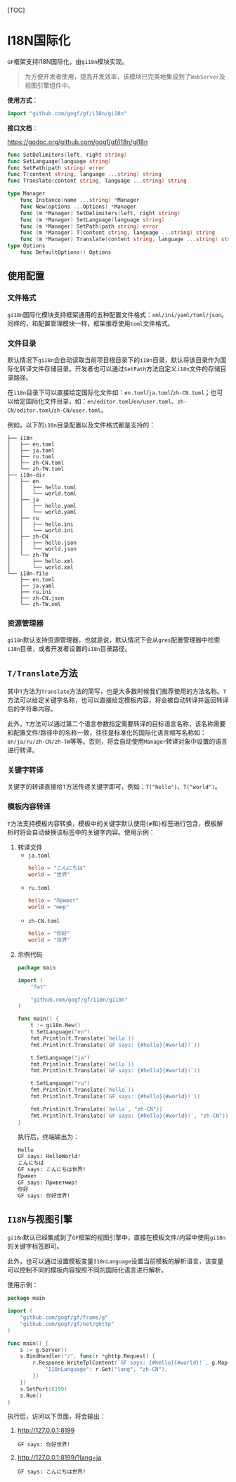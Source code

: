 [TOC]


# I18N国际化

`GF`框架支持I18N国际化，由`gi18n`模块实现。

> 为方便开发者使用，提高开发效率，该模块已完美地集成到了`WebServer`及视图引擎组件中。

**使用方式**：
```go
import "github.com/gogf/gf/i18n/gi18n"
```

**接口文档**：

https://godoc.org/github.com/gogf/gf/i18n/gi18n

```go
func SetDelimiters(left, right string)
func SetLanguage(language string)
func SetPath(path string) error
func T(content string, language ...string) string
func Translate(content string, language ...string) string

type Manager
    func Instance(name ...string) *Manager
    func New(options ...Options) *Manager
    func (m *Manager) SetDelimiters(left, right string)
    func (m *Manager) SetLanguage(language string)
    func (m *Manager) SetPath(path string) error
    func (m *Manager) T(content string, language ...string) string
    func (m *Manager) Translate(content string, language ...string) string
type Options
    func DefaultOptions() Options
```

## 使用配置

### 文件格式
`gi18n`国际化模块支持框架通用的五种配置文件格式：`xml/ini/yaml/toml/json`。同样的，和配置管理模块一样，框架推荐使用`toml`文件格式。

### 文件目录
默认情况下`gi18n`会自动读取当前项目根目录下的`i18n`目录，默认将该目录作为国际化转译文件存储目录。开发者也可以通过`SetPath`方法自定义`i18n`文件的存储目录路径。

在`i18n`目录下可以直接给定国际化文件如：`en.toml`/`ja.toml`/`zh-CN.toml`；也可以给定国际化文件目录，如：`en/editor.toml`/`en/user.toml`、`zh-CN/editor.toml`/`zh-CN/user.toml`。

例如，以下的`i18n`目录配置以及文件格式都是支持的：
```
├── i18n
│   ├── en.toml
│   ├── ja.toml
│   ├── ru.toml
│   ├── zh-CN.toml
│   └── zh-TW.toml
├── i18n-dir
│   ├── en
│   │   ├── hello.toml
│   │   └── world.toml
│   ├── ja
│   │   ├── hello.yaml
│   │   └── world.yaml
│   ├── ru
│   │   ├── hello.ini
│   │   └── world.ini
│   ├── zh-CN
│   │   ├── hello.json
│   │   └── world.json
│   └── zh-TW
│       ├── hello.xml
│       └── world.xml
└── i18n-file
    ├── en.toml
    ├── ja.yaml
    ├── ru.ini
    ├── zh-CN.json
    └── zh-TW.xml
```

### 资源管理器
`gi18n`默认支持资源管理器，也就是说，默认情况下会从`gres`配置管理器中检索`i18n`目录，或者开发者设置的`i18n`目录路径。

## `T/Translate`方法
其中`T`方法为`Translate`方法的简写，也是大多数时候我们推荐使用的方法名称。`T`方法可以给定关键字名称，也可以直接给定模板内容，将会被自动转译并返回转译后的字符串内容。

此外，`T`方法可以通过第二个语言参数指定需要转译的目标语言名称，该名称需要和配置文件/路径中的名称一致，往往是标准化的国际化语言缩写名称如：`en/ja/ru/zh-CN/zh-TW`等等。否则，将会自动使用`Manager`转译对象中设置的语言进行转译。

### 关键字转译

关键字的转译直接给`T`方法传递关键字即可，例如：`T("hello")`、`T("world")`。

### 模板内容转译

`T`方法支持模板内容转换，模板中的关键字默认使用`{#`和`}`标签进行包含，模板解析时将会自动替换该标签中的关键字内容。使用示例：
1. 转译文件
	- `ja.toml`
		```toml
		hello = "こんにちは"
		world = "世界"
		```
	- `ru.toml`
		```toml
		hello = "Привет"
		world = "мир"
		```
	- `zh-CN.toml`
		```toml
		hello = "你好"
		world = "世界"
		```
1. 示例代码
	```go
	package main

	import (
		"fmt"

		"github.com/gogf/gf/i18n/gi18n"
	)

	func main() {
		t := gi18n.New()
		t.SetLanguage("en")
		fmt.Println(t.Translate(`hello`))
		fmt.Println(t.Translate(`GF says: {#hello}{#world}!`))

		t.SetLanguage("ja")
		fmt.Println(t.Translate(`hello`))
		fmt.Println(t.Translate(`GF says: {#hello}{#world}!`))

		t.SetLanguage("ru")
		fmt.Println(t.Translate(`hello`))
		fmt.Println(t.Translate(`GF says: {#hello}{#world}!`))

		fmt.Println(t.Translate(`hello`, "zh-CN"))
		fmt.Println(t.Translate(`GF says: {#hello}{#world}!`, "zh-CN"))
	}
	```
	执行后，终端输出为：
	```html
	Hello
	GF says: HelloWorld!
	こんにちは
	GF says: こんにちは世界!
	Привет
	GF says: Приветмир!
	你好
	GF says: 你好世界!
	```

## `I18N`与视图引擎

`gi18n`默认已经集成到了`GF`框架的视图引擎中，直接在模板文件/内容中使用`gi18n`的关键字标签即可。

此外，也可以通过设置模板变量`I18nLanguage`设置当前模板的解析语言，该变量可以控制不同的模板内容按照不同的国际化语言进行解析。

使用示例：
```go
package main

import (
	"github.com/gogf/gf/frame/g"
	"github.com/gogf/gf/net/ghttp"
)

func main() {
	s := g.Server()
	s.BindHandler("/", func(r *ghttp.Request) {
		r.Response.WriteTplContent(`GF says: {#hello}{#world}!`, g.Map{
			"I18nLanguage": r.Get("lang", "zh-CN"),
		})
	})
	s.SetPort(8199)
	s.Run()
}
```
执行后，访问以下页面，将会输出：
1. http://127.0.0.1:8199 
	```
	GF says: 你好世界!
	```
1. http://127.0.0.1:8199/?lang=ja  
	```
	GF says: こんにちは世界!
	```

